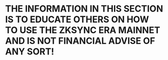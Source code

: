 # THE INFORMATION IN THIS SECTION IS TO EDUCATE OTHERS ON HOW TO USE THE ZKSYNC ERA MAINNET AND IS NOT FINANCIAL ADVISE OF ANY SORT!